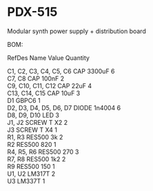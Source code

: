 # PDX-515
Modular synth power supply + distribution board

BOM:

RefDes                	Name   	Value 	Quantity

C1, C2, C3,
C4, C5, C6				CAP    	3300uF	6      
C7, C8                	CAP    	100nF 	2    
C9, C10, C11,
C12   				  	CAP    	22uF  	4     
C13, C14,
C15         			CAP    	10uF  	3   
D1                    	GBPC6  	      	1   
D2, D3, D4,
D5, D6, D7				DIODE  	1n4004	6  
D8, D9, D10           	LED    	      	3   
J1, J2                	SCREW T	X2    	2  
J3                    	SCREW T	X4    	1  
R1, R3                	RES500 	3k    	2       
R2                    	RES500 	820   	1       
R4, R5, R6            	RES500 	270   	3       
R7, R8                	RES500 	1k2   	2       
R9                    	RES500 	150   	1       
U1, U2                	LM317T 	      	2       
U3                    	LM337T 	      	1       
